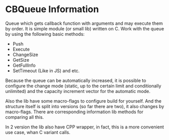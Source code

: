 # CBQueue Information
Queue which gets callback function with arguments and may execute them by order.
It is simple module (or small lib) written on C. Work with the queue by using the following basic methods:
* Push
* Execute
* ChangeSize
* GetSize
* GetFullInfo
* SetTimeout (Like in JS)
and etc.

Because the queue can be automatically increased, it is possible to configure the change mode 
(static, up to the certain limit and conditionally unlimited) and the capacity increment vector for the automatic mode.

Also the lib have some macro-flags to configure build for yourself. And the structure itself is split into versions
(so far there are two), it also changes by macro-flags. There are corresponding information lib methods for comparing all this.

In 2 version the lib also have CPP wrapper, in fact, this is a more convenient use case, whan C variant calls.
